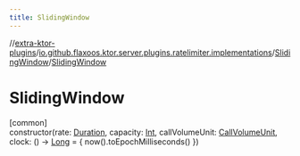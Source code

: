 ```yaml
---
title: SlidingWindow
---
```

//[extra-ktor-plugins](../../../index.md)/[io.github.flaxoos.ktor.server.plugins.ratelimiter.implementations](../index.md)/[SlidingWindow](index.md)/[SlidingWindow](-sliding-window.md)



# SlidingWindow



[common]\
constructor(rate: [Duration](https://kotlinlang.org/api/latest/jvm/stdlib/kotlin.time/-duration/index.md), capacity: [Int](https://kotlinlang.org/api/latest/jvm/stdlib/kotlin/-int/index.md), callVolumeUnit: [CallVolumeUnit](../../io.github.flaxoos.ktor.server.plugins.ratelimiter/-call-volume-unit/index.md), clock: () -&gt; [Long](https://kotlinlang.org/api/latest/jvm/stdlib/kotlin/-long/index.md) = { now().toEpochMilliseconds() })




